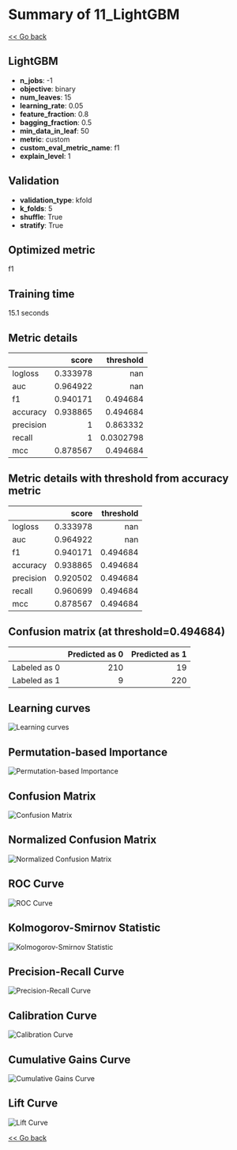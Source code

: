 # Summary of 11_LightGBM

[<< Go back](../README.md)


## LightGBM
- **n_jobs**: -1
- **objective**: binary
- **num_leaves**: 15
- **learning_rate**: 0.05
- **feature_fraction**: 0.8
- **bagging_fraction**: 0.5
- **min_data_in_leaf**: 50
- **metric**: custom
- **custom_eval_metric_name**: f1
- **explain_level**: 1

## Validation
 - **validation_type**: kfold
 - **k_folds**: 5
 - **shuffle**: True
 - **stratify**: True

## Optimized metric
f1

## Training time

15.1 seconds

## Metric details
|           |    score |   threshold |
|:----------|---------:|------------:|
| logloss   | 0.333978 | nan         |
| auc       | 0.964922 | nan         |
| f1        | 0.940171 |   0.494684  |
| accuracy  | 0.938865 |   0.494684  |
| precision | 1        |   0.863332  |
| recall    | 1        |   0.0302798 |
| mcc       | 0.878567 |   0.494684  |


## Metric details with threshold from accuracy metric
|           |    score |   threshold |
|:----------|---------:|------------:|
| logloss   | 0.333978 |  nan        |
| auc       | 0.964922 |  nan        |
| f1        | 0.940171 |    0.494684 |
| accuracy  | 0.938865 |    0.494684 |
| precision | 0.920502 |    0.494684 |
| recall    | 0.960699 |    0.494684 |
| mcc       | 0.878567 |    0.494684 |


## Confusion matrix (at threshold=0.494684)
|              |   Predicted as 0 |   Predicted as 1 |
|:-------------|-----------------:|-----------------:|
| Labeled as 0 |              210 |               19 |
| Labeled as 1 |                9 |              220 |

## Learning curves
![Learning curves](learning_curves.png)

## Permutation-based Importance
![Permutation-based Importance](permutation_importance.png)
## Confusion Matrix

![Confusion Matrix](confusion_matrix.png)


## Normalized Confusion Matrix

![Normalized Confusion Matrix](confusion_matrix_normalized.png)


## ROC Curve

![ROC Curve](roc_curve.png)


## Kolmogorov-Smirnov Statistic

![Kolmogorov-Smirnov Statistic](ks_statistic.png)


## Precision-Recall Curve

![Precision-Recall Curve](precision_recall_curve.png)


## Calibration Curve

![Calibration Curve](calibration_curve_curve.png)


## Cumulative Gains Curve

![Cumulative Gains Curve](cumulative_gains_curve.png)


## Lift Curve

![Lift Curve](lift_curve.png)



[<< Go back](../README.md)
